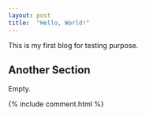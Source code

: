 ```yaml
---
layout: post
title:  "Hello, World!"
---
```


This is my first blog for testing purpose.

## Another Section

Empty.

{% include comment.html %}
